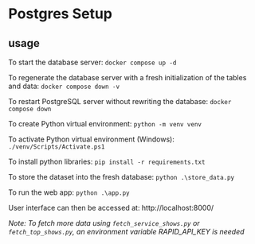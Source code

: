 # Postgres Setup

## usage
To start the database server:
`docker compose up -d`

To regenerate the database server with a fresh initialization of the tables and data:
`docker compose down -v`

To restart PostgreSQL server without rewriting the database:
`docker compose down`

To create Python virtual environment:
`python -m venv venv`

To activate Python virtual environment (Windows):
`./venv/Scripts/Activate.ps1`

To install python libraries:
`pip install -r requirements.txt`

To store the dataset into the fresh database:
`python .\store_data.py`

To run the web app:
`python .\app.py`

User interface can then be accessed at: http://localhost:8000/

_Note: To fetch more data using `fetch_service_shows.py` or `fetch_top_shows.py`, an environment variable RAPID_API_KEY is needed_